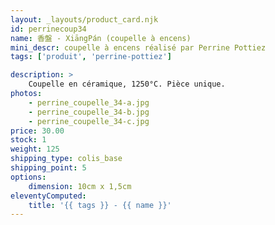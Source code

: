 ```yaml
---
layout: _layouts/product_card.njk
id: perrinecoup34
name: 香盤 - XiāngPán (coupelle à encens)
mini_descr: coupelle à encens réalisé par Perrine Pottiez
tags: ['produit', 'perrine-pottiez']

description: >
    Coupelle en céramique, 1250°C. Pièce unique.
photos:
    - perrine_coupelle_34-a.jpg
    - perrine_coupelle_34-b.jpg
    - perrine_coupelle_34-c.jpg
price: 30.00
stock: 1
weight: 125
shipping_type: colis_base
shipping_point: 5
options:
    dimension: 10cm x 1,5cm
eleventyComputed:
    title: '{{ tags }} - {{ name }}'
---
```

